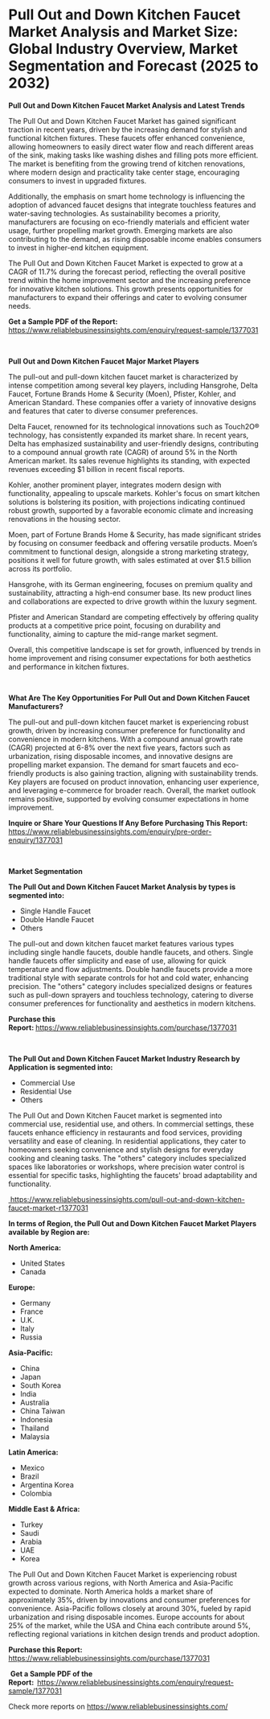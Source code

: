 <p><h1>Pull Out and Down Kitchen Faucet Market Analysis and Market Size: Global Industry Overview, Market Segmentation and Forecast (2025 to 2032)</h1></p><p><strong>Pull Out and Down Kitchen Faucet Market Analysis and Latest Trends</strong></p>
<p><p>The Pull Out and Down Kitchen Faucet Market has gained significant traction in recent years, driven by the increasing demand for stylish and functional kitchen fixtures. These faucets offer enhanced convenience, allowing homeowners to easily direct water flow and reach different areas of the sink, making tasks like washing dishes and filling pots more efficient. The market is benefiting from the growing trend of kitchen renovations, where modern design and practicality take center stage, encouraging consumers to invest in upgraded fixtures.</p><p>Additionally, the emphasis on smart home technology is influencing the adoption of advanced faucet designs that integrate touchless features and water-saving technologies. As sustainability becomes a priority, manufacturers are focusing on eco-friendly materials and efficient water usage, further propelling market growth. Emerging markets are also contributing to the demand, as rising disposable income enables consumers to invest in higher-end kitchen equipment.</p><p>The Pull Out and Down Kitchen Faucet Market is expected to grow at a CAGR of 11.7% during the forecast period, reflecting the overall positive trend within the home improvement sector and the increasing preference for innovative kitchen solutions. This growth presents opportunities for manufacturers to expand their offerings and cater to evolving consumer needs.</p></p>
<p><strong>Get a Sample PDF of the Report:&nbsp;</strong> <a href="https://www.reliablebusinessinsights.com/enquiry/request-sample/1377031?utm_campaign=1119&utm_medium=2&utm_source=Github&utm_content=ia&utm_term=13012025&utm_id=pull-out-and-down-kitchen-faucet">https://www.reliablebusinessinsights.com/enquiry/request-sample/1377031</a></p>
<p>&nbsp;</p>
<p><strong>Pull Out and Down Kitchen Faucet Major Market Players</strong></p>
<p><p>The pull-out and pull-down kitchen faucet market is characterized by intense competition among several key players, including Hansgrohe, Delta Faucet, Fortune Brands Home & Security (Moen), Pfister, Kohler, and American Standard. These companies offer a variety of innovative designs and features that cater to diverse consumer preferences.</p><p>Delta Faucet, renowned for its technological innovations such as Touch2O® technology, has consistently expanded its market share. In recent years, Delta has emphasized sustainability and user-friendly designs, contributing to a compound annual growth rate (CAGR) of around 5% in the North American market. Its sales revenue highlights its standing, with expected revenues exceeding $1 billion in recent fiscal reports.</p><p>Kohler, another prominent player, integrates modern design with functionality, appealing to upscale markets. Kohler's focus on smart kitchen solutions is bolstering its position, with projections indicating continued robust growth, supported by a favorable economic climate and increasing renovations in the housing sector.</p><p>Moen, part of Fortune Brands Home & Security, has made significant strides by focusing on consumer feedback and offering versatile products. Moen’s commitment to functional design, alongside a strong marketing strategy, positions it well for future growth, with sales estimated at over $1.5 billion across its portfolio.</p><p>Hansgrohe, with its German engineering, focuses on premium quality and sustainability, attracting a high-end consumer base. Its new product lines and collaborations are expected to drive growth within the luxury segment.</p><p>Pfister and American Standard are competing effectively by offering quality products at a competitive price point, focusing on durability and functionality, aiming to capture the mid-range market segment.</p><p>Overall, this competitive landscape is set for growth, influenced by trends in home improvement and rising consumer expectations for both aesthetics and performance in kitchen fixtures.</p></p>
<p>&nbsp;</p>
<p><strong>What Are The Key Opportunities For Pull Out and Down Kitchen Faucet Manufacturers?</strong></p>
<p><p>The pull-out and pull-down kitchen faucet market is experiencing robust growth, driven by increasing consumer preference for functionality and convenience in modern kitchens. With a compound annual growth rate (CAGR) projected at 6-8% over the next five years, factors such as urbanization, rising disposable incomes, and innovative designs are propelling market expansion. The demand for smart faucets and eco-friendly products is also gaining traction, aligning with sustainability trends. Key players are focused on product innovation, enhancing user experience, and leveraging e-commerce for broader reach. Overall, the market outlook remains positive, supported by evolving consumer expectations in home improvement.</p></p>
<p><strong>Inquire or Share Your Questions If Any Before Purchasing This Report:</strong> <a href="https://www.reliablebusinessinsights.com/enquiry/pre-order-enquiry/1377031?utm_campaign=1119&utm_medium=2&utm_source=Github&utm_content=ia&utm_term=13012025&utm_id=pull-out-and-down-kitchen-faucet">https://www.reliablebusinessinsights.com/enquiry/pre-order-enquiry/1377031</a></p>
<p>&nbsp;</p>
<p><strong>Market Segmentation</strong></p>
<p><strong>The Pull Out and Down Kitchen Faucet Market Analysis by types is segmented into:</strong></p>
<p><ul><li>Single Handle Faucet</li><li>Double Handle Faucet</li><li>Others</li></ul></p>
<p><p>The pull-out and down kitchen faucet market features various types including single handle faucets, double handle faucets, and others. Single handle faucets offer simplicity and ease of use, allowing for quick temperature and flow adjustments. Double handle faucets provide a more traditional style with separate controls for hot and cold water, enhancing precision. The "others" category includes specialized designs or features such as pull-down sprayers and touchless technology, catering to diverse consumer preferences for functionality and aesthetics in modern kitchens.</p></p>
<p><strong>Purchase this Report:&nbsp;</strong><a href="https://www.reliablebusinessinsights.com/purchase/1377031?utm_campaign=1119&utm_medium=2&utm_source=Github&utm_content=ia&utm_term=13012025&utm_id=pull-out-and-down-kitchen-faucet">https://www.reliablebusinessinsights.com/purchase/1377031</a></p>
<p>&nbsp;</p>
<p><strong>The Pull Out and Down Kitchen Faucet Market Industry Research by Application is segmented into:</strong></p>
<p><ul><li>Commercial Use</li><li>Residential Use</li><li>Others</li></ul></p>
<p><p>The Pull Out and Down Kitchen Faucet market is segmented into commercial use, residential use, and others. In commercial settings, these faucets enhance efficiency in restaurants and food services, providing versatility and ease of cleaning. In residential applications, they cater to homeowners seeking convenience and stylish designs for everyday cooking and cleaning tasks. The "others" category includes specialized spaces like laboratories or workshops, where precision water control is essential for specific tasks, highlighting the faucets' broad adaptability and functionality.</p></p>
<p><a href="https://www.reliablebusinessinsights.com/pull-out-and-down-kitchen-faucet-market-r1377031?utm_campaign=1119&utm_medium=2&utm_source=Github&utm_content=ia&utm_term=13012025&utm_id=pull-out-and-down-kitchen-faucet">&nbsp;https://www.reliablebusinessinsights.com/pull-out-and-down-kitchen-faucet-market-r1377031</a></p>
<p><strong>In terms of Region, the Pull Out and Down Kitchen Faucet Market Players available by Region are:</strong></p>
<p>
    <p> <strong> North America: </strong>
        <ul>
            <li>United States</li>
            <li>Canada</li>
        </ul>
        </p> 
    <p> <strong> Europe: </strong>
        <ul>
            <li>Germany</li>
            <li>France</li>
            <li>U.K.</li>
            <li>Italy</li>
            <li>Russia</li>
        </ul>
        </p> 
    <p> <strong> Asia-Pacific: </strong>
        <ul>
            <li>China</li>
            <li>Japan</li>
            <li>South Korea</li>
            <li>India</li>
            <li>Australia</li>
            <li>China Taiwan</li>
            <li>Indonesia</li>
            <li>Thailand</li>
            <li>Malaysia</li>
        </ul>
        </p> 
    <p> <strong> Latin America: </strong>
        <ul>
            <li>Mexico</li>
            <li>Brazil</li>
            <li>Argentina Korea</li>
            <li>Colombia</li>
        </ul>
        </p> 
    <p> <strong> Middle East & Africa: </strong>
        <ul>
            <li>Turkey</li>
            <li>Saudi</li>
            <li>Arabia</li>
            <li>UAE</li>
            <li>Korea</li>
        </ul>
    </p>
    </p>
<p><p>The Pull Out and Down Kitchen Faucet Market is experiencing robust growth across various regions, with North America and Asia-Pacific expected to dominate. North America holds a market share of approximately 35%, driven by innovations and consumer preferences for convenience. Asia-Pacific follows closely at around 30%, fueled by rapid urbanization and rising disposable incomes. Europe accounts for about 25% of the market, while the USA and China each contribute around 5%, reflecting regional variations in kitchen design trends and product adoption.</p></p>
<p><strong>Purchase this Report: </strong><a href="https://www.reliablebusinessinsights.com/purchase/1377031?utm_campaign=1119&utm_medium=2&utm_source=Github&utm_content=ia&utm_term=13012025&utm_id=pull-out-and-down-kitchen-faucet">https://www.reliablebusinessinsights.com/purchase/1377031</a></p>
<p>&nbsp;<strong>Get a Sample PDF of the Report:&nbsp;&nbsp;</strong><a href="https://www.reliablebusinessinsights.com/enquiry/request-sample/1377031?utm_campaign=1119&utm_medium=2&utm_source=Github&utm_content=ia&utm_term=13012025&utm_id=pull-out-and-down-kitchen-faucet">https://www.reliablebusinessinsights.com/enquiry/request-sample/1377031</a></p>
<p><strong></strong></p>
<p>Check more reports on <a href="https://www.reliablebusinessinsights.com/?utm_campaign=1119&utm_medium=2&utm_source=Github&utm_content=ia&utm_term=13012025&utm_id=pull-out-and-down-kitchen-faucet">https://www.reliablebusinessinsights.com/</a></p>